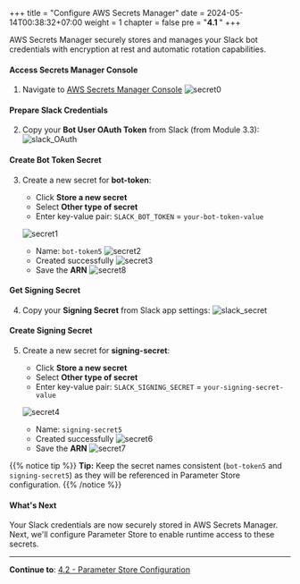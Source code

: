 +++
title = "Configure AWS Secrets Manager"
date = 2024-05-14T00:38:32+07:00
weight = 1
chapter = false
pre = "<b>4.1 </b>"
+++

AWS Secrets Manager securely stores and manages your Slack bot credentials with encryption at rest and automatic rotation capabilities.

#### Access Secrets Manager Console

1. Navigate to [AWS Secrets Manager Console](https://console.aws.amazon.com/secretsmanager/)
   ![secret0](/images/4/secret1.png?width=91pc)

#### Prepare Slack Credentials

2. Copy your **Bot User OAuth Token** from Slack (from Module 3.3):
   ![slack_OAuth](/images/4/getOAuth1.png?width=90pc)

#### Create Bot Token Secret

3. Create a new secret for **bot-token**:

   - Click **Store a new secret**
   - Select **Other type of secret**
   - Enter key-value pair: `SLACK_BOT_TOKEN` = `your-bot-token-value`

   ![secret1](/images/4/secret2.png?width=91pc)
   - Name: `bot-token5`
   ![secret2](/images/4/secret3.png?width=91pc)
   - Created successfully
   ![secret3](/images/4/secret3-.png?width=91pc)
   - Save the **ARN**
   ![secret8](/images/4/secret4.png?width=91pc)

#### Get Signing Secret

4. Copy your **Signing Secret** from Slack app settings:
   ![slack_secret](/images/4/secret5-.png?width=90pc)

#### Create Signing Secret

5. Create a new secret for **signing-secret**:

   - Click **Store a new secret**
   - Select **Other type of secret**
   - Enter key-value pair: `SLACK_SIGNING_SECRET` = `your-signing-secret-value`
   
   ![secret4](/images/4/secret6-.png?width=90pc)
   - Name: `signing-secret5`
   - Created successfully
   ![secret6](/images/4/secret6.png?width=90pc)
   - Save the **ARN**
   ![secret7](/images/4/secret7-.png?width=90pc)

{{% notice tip %}}
**Tip:** Keep the secret names consistent (`bot-token5` and `signing-secret5`) as they will be referenced in Parameter Store configuration.
{{% /notice %}}

#### What's Next

Your Slack credentials are now securely stored in AWS Secrets Manager. Next, we'll configure Parameter Store to enable runtime access to these secrets.

---

**Continue to**: [4.2 - Parameter Store Configuration](../4.2-parameter_store/)
